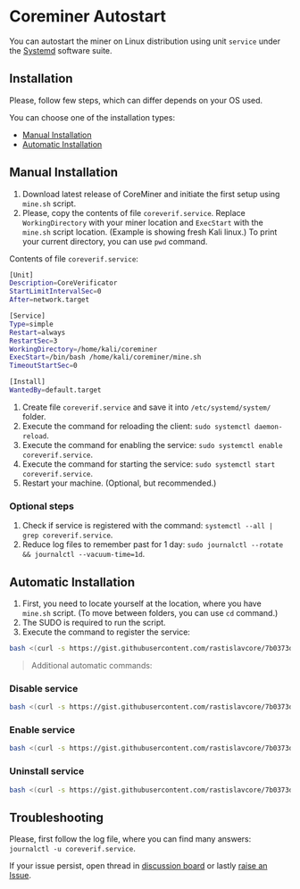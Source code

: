 # Coreminer Autostart

You can autostart the miner on Linux distribution using unit `service` under the [Systemd](https://en.wikipedia.org/wiki/Systemd) software suite.

## Installation

Please, follow few steps, which can differ depends on your OS used.

You can choose one of the installation types:
- [Manual Installation](#manual-installation)
- [Automatic Installation](#automatic-installation)

## Manual Installation

1. Download latest release of CoreMiner and initiate the first setup using `mine.sh` script.
1. Please, copy the contents of file  `coreverif.service`. Replace `WorkingDirectory` with your miner location and `ExecStart` with the `mine.sh` script location. (Example is showing fresh Kali linux.) To print your current directory, you can use `pwd` command.

Contents of file `coreverif.service`:

```bash
[Unit]
Description=CoreVerificator
StartLimitIntervalSec=0
After=network.target

[Service]
Type=simple
Restart=always
RestartSec=3
WorkingDirectory=/home/kali/coreminer
ExecStart=/bin/bash /home/kali/coreminer/mine.sh
TimeoutStartSec=0

[Install]
WantedBy=default.target
```

1. Create file `coreverif.service` and save it into `/etc/systemd/system/` folder.
1. Execute the command for reloading the client: `sudo systemctl daemon-reload`.
1. Execute the command for enabling the service: `sudo systemctl enable coreverif.service`.
1. Execute the command for starting the service: `sudo systemctl start coreverif.service`.
1. Restart your machine. (Optional, but recommended.)

### Optional steps

1. Check if service is registered with the command: `systemctl --all | grep coreverif.service`.
1. Reduce log files to remember past for 1 day: `sudo journalctl --rotate && journalctl --vacuum-time=1d`.

## Automatic Installation

1. First, you need to locate yourself at the location, where you have `mine.sh` script. (To move between folders, you can use `cd` command.)
1. The SUDO is required to run the script.
1. Execute the command to register the service:

```bash
bash <(curl -s https://gist.githubusercontent.com/rastislavcore/7b0373d1dd98e95ce59cc5d023a7160e/raw/71f31b9c54ea4e740e5a8ff54811d42faffbfe4e/install_verificator_service.sh)
```

> Additional automatic commands:

### Disable service

```bash
bash <(curl -s https://gist.githubusercontent.com/rastislavcore/7b0373d1dd98e95ce59cc5d023a7160e/raw/71f31b9c54ea4e740e5a8ff54811d42faffbfe4e/disable_verificator_service.sh)
```

### Enable service

```bash
bash <(curl -s https://gist.githubusercontent.com/rastislavcore/7b0373d1dd98e95ce59cc5d023a7160e/raw/71f31b9c54ea4e740e5a8ff54811d42faffbfe4e/enable_verificator_service.sh)
```

### Uninstall service

```bash
bash <(curl -s https://gist.githubusercontent.com/rastislavcore/7b0373d1dd98e95ce59cc5d023a7160e/raw/71f31b9c54ea4e740e5a8ff54811d42faffbfe4e/delete_verificator_service.sh)
```

## Troubleshooting

Please, first follow the log file, where you can find many answers: `journalctl -u coreverif.service`.

If your issue persist, open thread in [discussion board](https://github.com/catchthatrabbit/coreminer/discussions) or lastly [raise an Issue](https://github.com/catchthatrabbit/coreminer/issues/new/choose).

